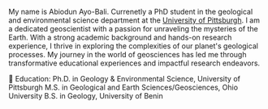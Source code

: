 My name is Abiodun Ayo-Bali. Currenetly a PhD student in the geological and environmental science department at the [University of Pittsburgh](https://www.pitt.edu/). I am a dedicated geoscientist with a passion for unraveling the mysteries of the Earth. With a strong academic background and hands-on research experience, I thrive in exploring the complexities of our planet's geological processes. My journey in the world of geosciences has led me through transformative educational experiences and impactful research endeavors.

🔬 Education:
Ph.D. in Geology & Environmental Science, University of Pittsburgh
M.S. in Geological and Earth Sciences/Geosciences, Ohio University
B.S. in Geology, University of Benin
